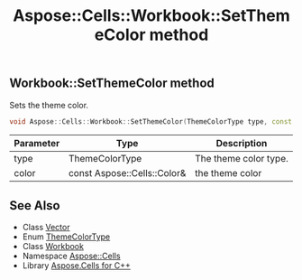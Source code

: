﻿---
title: Aspose::Cells::Workbook::SetThemeColor method
linktitle: SetThemeColor
second_title: Aspose.Cells for C++ API Reference
description: 'Aspose::Cells::Workbook::SetThemeColor method. Sets the theme color in C++.'
type: docs
weight: 5000
url: /cpp/aspose.cells/workbook/setthemecolor/
---
## Workbook::SetThemeColor method


Sets the theme color.

```cpp
void Aspose::Cells::Workbook::SetThemeColor(ThemeColorType type, const Aspose::Cells::Color &color)
```


| Parameter | Type | Description |
| --- | --- | --- |
| type | ThemeColorType | The theme color type. |
| color | const Aspose::Cells::Color\& | the theme color |

## See Also

* Class [Vector](../../vector/)
* Enum [ThemeColorType](../../themecolortype/)
* Class [Workbook](../)
* Namespace [Aspose::Cells](../../)
* Library [Aspose.Cells for C++](../../../)
